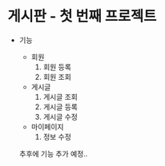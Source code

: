 # 게시판 - 첫 번째 프로젝트
- 기능
  - 회원
    1. 회원 등록
    2. 회원 조회
  - 게시글
    1. 게시글 조회
    2. 게시글 등록
    3. 게시글 수정
  - 마이페이지
    1. 정보 수정
  
  추후에 기능 추가 예정..

